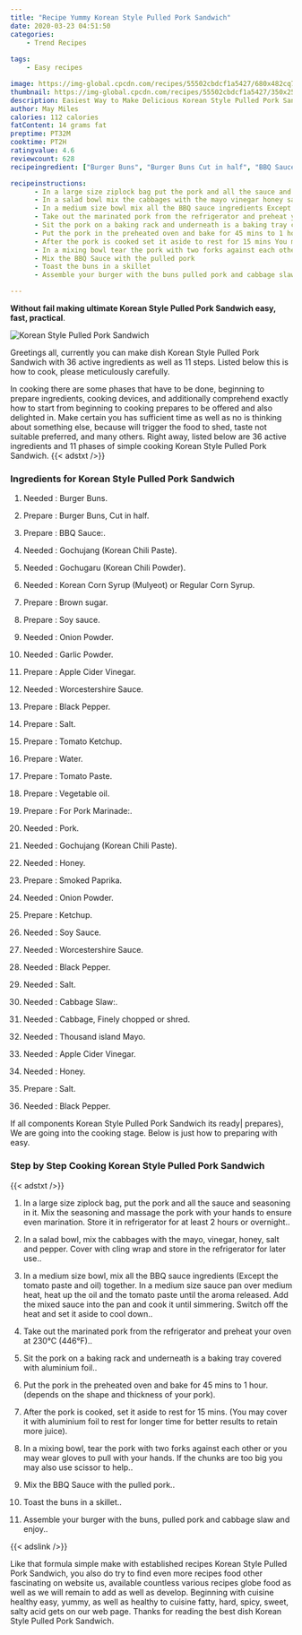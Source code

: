 ```yaml
---
title: "Recipe Yummy Korean Style Pulled Pork Sandwich"
date: 2020-03-23 04:51:50
categories:
    - Trend Recipes
    
tags:
    - Easy recipes

image: https://img-global.cpcdn.com/recipes/55502cbdcf1a5427/680x482cq70/korean-style-pulled-pork-sandwich-recipe-main-photo.jpg
thumbnail: https://img-global.cpcdn.com/recipes/55502cbdcf1a5427/350x250cq70/korean-style-pulled-pork-sandwich-recipe-main-photo.jpg
description: Easiest Way to Make Delicious Korean Style Pulled Pork Sandwich with 36 ingredients and 11 stages of easy cooking.
author: May Miles
calories: 112 calories
fatContent: 14 grams fat
preptime: PT32M
cooktime: PT2H
ratingvalue: 4.6
reviewcount: 628
recipeingredient: ["Burger Buns", "Burger Buns Cut in half", "BBQ Sauce", "Gochujang Korean Chili Paste", "Gochugaru Korean Chili Powder", "Korean Corn Syrup Mulyeot or Regular Corn Syrup", "Brown sugar", "Soy sauce", "Onion Powder", "Garlic Powder", "Apple Cider Vinegar", "Worcestershire Sauce", "Black Pepper", "Salt", "Tomato Ketchup", "Water", "Tomato Paste", "Vegetable oil", "For Pork Marinade", "Pork", "Gochujang Korean Chili Paste", "Honey", "Smoked Paprika", "Onion Powder", "Ketchup", "Soy Sauce", "Worcestershire Sauce", "Black Pepper", "Salt", "Cabbage Slaw", "Cabbage Finely chopped or shred", "Thousand island Mayo", "Apple Cider Vinegar", "Honey", "Salt", "Black Pepper"]

recipeinstructions: 
      - In a large size ziplock bag put the pork and all the sauce and seasoning in it Mix the seasoning and massage the pork with your hands to ensure even marination Store it in refrigerator for at least 2 hours or overnight 
      - In a salad bowl mix the cabbages with the mayo vinegar honey salt and pepper Cover with cling wrap and store in the refrigerator for later use 
      - In a medium size bowl mix all the BBQ sauce ingredients Except the tomato paste and oil together In a medium size sauce pan over medium heat heat up the oil and the tomato paste until the aroma released Add the mixed sauce into the pan and cook it until simmering Switch off the heat and set it aside to cool down 
      - Take out the marinated pork from the refrigerator and preheat your oven at 230C 446F 
      - Sit the pork on a baking rack and underneath is a baking tray covered with aluminium foil 
      - Put the pork in the preheated oven and bake for 45 mins to 1 hour depends on the shape and thickness of your pork 
      - After the pork is cooked set it aside to rest for 15 mins You may cover it with aluminium foil to rest for longer time for better results to retain more juice 
      - In a mixing bowl tear the pork with two forks against each other or you may wear gloves to pull with your hands If the chunks are too big you may also use scissor to help 
      - Mix the BBQ Sauce with the pulled pork 
      - Toast the buns in a skillet 
      - Assemble your burger with the buns pulled pork and cabbage slaw and enjoy

---
```




**Without fail making ultimate Korean Style Pulled Pork Sandwich easy, fast, practical**. 


![Korean Style Pulled Pork Sandwich](https://img-global.cpcdn.com/recipes/55502cbdcf1a5427/680x482cq70/korean-style-pulled-pork-sandwich-recipe-main-photo.jpg "Korean Style Pulled Pork Sandwich")




Greetings all, currently you can make dish Korean Style Pulled Pork Sandwich with 36 active ingredients as well as 11 steps. Listed below this is how to cook, please meticulously carefully.

In cooking there are some phases that have to be done, beginning to prepare ingredients, cooking devices, and additionally comprehend exactly how to start from beginning to cooking prepares to be offered and also delighted in. Make certain you has sufficient time as well as no is thinking about something else, because will trigger the food to shed, taste not suitable preferred, and many others. Right away, listed below are 36 active ingredients and 11 phases of simple cooking Korean Style Pulled Pork Sandwich.
{{< adstxt />}}

### Ingredients for Korean Style Pulled Pork Sandwich


1. Needed  : Burger Buns.

1. Prepare  : Burger Buns, Cut in half.

1. Prepare  : BBQ Sauce:.

1. Needed  : Gochujang (Korean Chili Paste).

1. Needed  : Gochugaru (Korean Chili Powder).

1. Needed  : Korean Corn Syrup (Mulyeot) or Regular Corn Syrup.

1. Prepare  : Brown sugar.

1. Prepare  : Soy sauce.

1. Needed  : Onion Powder.

1. Needed  : Garlic Powder.

1. Prepare  : Apple Cider Vinegar.

1. Needed  : Worcestershire Sauce.

1. Prepare  : Black Pepper.

1. Prepare  : Salt.

1. Prepare  : Tomato Ketchup.

1. Prepare  : Water.

1. Prepare  : Tomato Paste.

1. Prepare  : Vegetable oil.

1. Prepare  : For Pork Marinade:.

1. Needed  : Pork.

1. Needed  : Gochujang (Korean Chili Paste).

1. Needed  : Honey.

1. Prepare  : Smoked Paprika.

1. Needed  : Onion Powder.

1. Prepare  : Ketchup.

1. Needed  : Soy Sauce.

1. Needed  : Worcestershire Sauce.

1. Needed  : Black Pepper.

1. Needed  : Salt.

1. Needed  : Cabbage Slaw:.

1. Needed  : Cabbage, Finely chopped or shred.

1. Needed  : Thousand island Mayo.

1. Needed  : Apple Cider Vinegar.

1. Needed  : Honey.

1. Prepare  : Salt.

1. Needed  : Black Pepper.



If all components Korean Style Pulled Pork Sandwich its ready| prepares}, We are going into the cooking stage. Below is just how to preparing with easy.

### Step by Step Cooking Korean Style Pulled Pork Sandwich

{{< adstxt />}}


1. In a large size ziplock bag, put the pork and all the sauce and seasoning in it. Mix the seasoning and massage the pork with your hands to ensure even marination. Store it in refrigerator for at least 2 hours or overnight..



1. In a salad bowl, mix the cabbages with the mayo, vinegar, honey, salt and pepper. Cover with cling wrap and store in the refrigerator for later use..



1. In a medium size bowl, mix all the BBQ sauce ingredients (Except the tomato paste and oil) together. In a medium size sauce pan over medium heat, heat up the oil and the tomato paste until the aroma released. Add the mixed sauce into the pan and cook it until simmering. Switch off the heat and set it aside to cool down..



1. Take out the marinated pork from the refrigerator and preheat your oven at 230°C (446°F)..



1. Sit the pork on a baking rack and underneath is a baking tray covered with aluminium foil..



1. Put the pork in the preheated oven and bake for 45 mins to 1 hour. (depends on the shape and thickness of your pork).



1. After the pork is cooked, set it aside to rest for 15 mins. (You may cover it with aluminium foil to rest for longer time for better results to retain more juice).



1. In a mixing bowl, tear the pork with two forks against each other or you may wear gloves to pull with your hands. If the chunks are too big you may also use scissor to help..



1. Mix the BBQ Sauce with the pulled pork..



1. Toast the buns in a skillet..



1. Assemble your burger with the buns, pulled pork and cabbage slaw and enjoy..





{{< adslink />}}

Like that formula simple make with established recipes Korean Style Pulled Pork Sandwich, you also do try to find even more recipes food other fascinating on website us, available countless various recipes globe food as well as we will remain to add as well as develop. Beginning with cuisine healthy easy, yummy, as well as healthy to cuisine fatty, hard, spicy, sweet, salty acid gets on our web page. Thanks for reading the best dish Korean Style Pulled Pork Sandwich.
